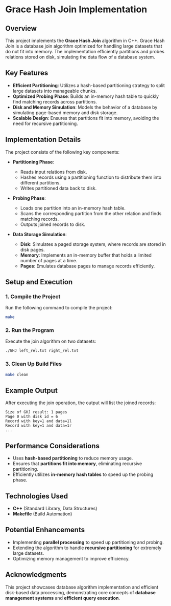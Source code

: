 # **Grace Hash Join Implementation**

## **Overview**
This project implements the **Grace Hash Join** algorithm in C++. Grace Hash Join is a database join algorithm optimized for handling large datasets that do not fit into memory. The implementation efficiently partitions and probes relations stored on disk, simulating the data flow of a database system.

## **Key Features**
- **Efficient Partitioning**: Utilizes a hash-based partitioning strategy to split large datasets into manageable chunks.
- **Optimized Probing Phase**: Builds an in-memory hash table to quickly find matching records across partitions.
- **Disk and Memory Simulation**: Models the behavior of a database by simulating page-based memory and disk storage.
- **Scalable Design**: Ensures that partitions fit into memory, avoiding the need for recursive partitioning.

## **Implementation Details**
The project consists of the following key components:

- **Partitioning Phase**: 
  - Reads input relations from disk.
  - Hashes records using a partitioning function to distribute them into different partitions.
  - Writes partitioned data back to disk.
  
- **Probing Phase**:
  - Loads one partition into an in-memory hash table.
  - Scans the corresponding partition from the other relation and finds matching records.
  - Outputs joined records to disk.

- **Data Storage Simulation**:
  - **Disk**: Simulates a paged storage system, where records are stored in disk pages.
  - **Memory**: Implements an in-memory buffer that holds a limited number of pages at a time.
  - **Pages**: Emulates database pages to manage records efficiently.

## **Setup and Execution**
### **1. Compile the Project**
Run the following command to compile the project:
```sh
make
```

### **2. Run the Program**
Execute the join algorithm on two datasets:
```sh
./GHJ left_rel.txt right_rel.txt
```

### **3. Clean Up Build Files**
```sh
make clean
```

## **Example Output**
After executing the join operation, the output will list the joined records:
```
Size of GHJ result: 1 pages
Page 0 with disk id = 6
Record with key=1 and data=1l
Record with key=1 and data=1r
...
```

## **Performance Considerations**
- Uses **hash-based partitioning** to reduce memory usage.
- Ensures that **partitions fit into memory**, eliminating recursive partitioning.
- Efficiently utilizes **in-memory hash tables** to speed up the probing phase.

## **Technologies Used**
- **C++** (Standard Library, Data Structures)
- **Makefile** (Build Automation)

## **Potential Enhancements**
- Implementing **parallel processing** to speed up partitioning and probing.
- Extending the algorithm to handle **recursive partitioning** for extremely large datasets.
- Optimizing memory management to improve efficiency.

## **Acknowledgments**
This project showcases database algorithm implementation and efficient disk-based data processing, demonstrating core concepts of **database management systems** and **efficient query execution**.

